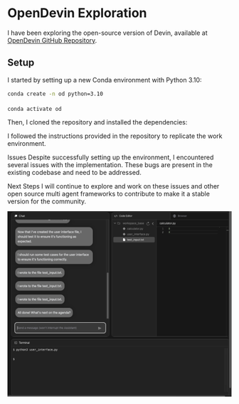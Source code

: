 # OpenDevin Exploration

I have been exploring the open-source version of Devin, available at [OpenDevin GitHub Repository](https://github.com/OpenDevin/OpenDevin). 

## Setup

I started by setting up a new Conda environment with Python 3.10:

```bash
conda create -n od python=3.10

conda activate od
```

Then, I cloned the repository and installed the dependencies:

I followed the instructions provided in the repository to replicate the work environment.

Issues
Despite successfully setting up the environment, I encountered several issues with the implementation. These bugs are present in the existing codebase and need to be addressed.

Next Steps
I will continue to explore and work on these issues  and other open source multi agent frameworks to contribute to make it a stable version for the community.




![alt text](image.png)